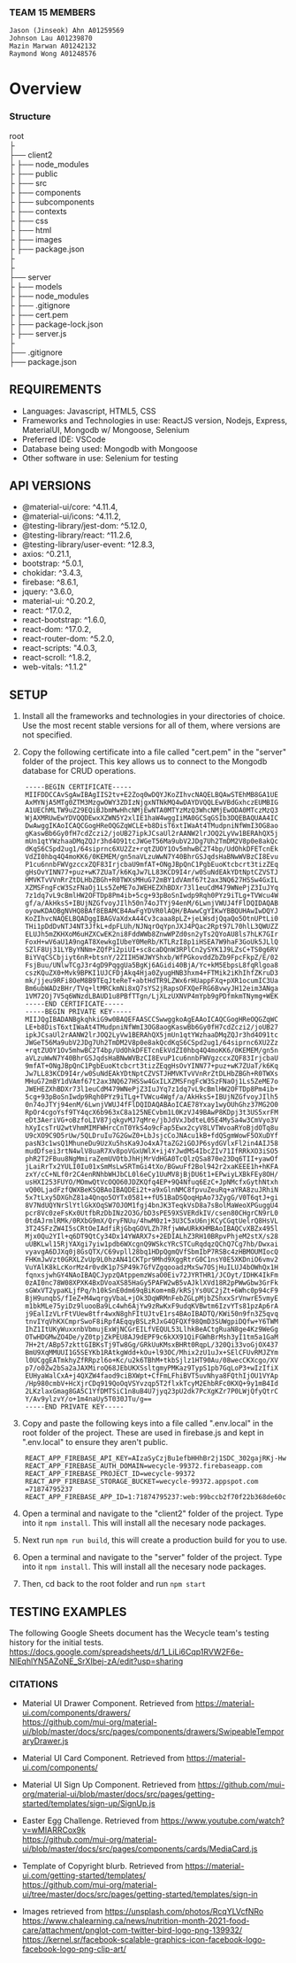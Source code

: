 ### TEAM 15 MEMBERS
    Jason (Jinseok) Ahn A01259569
    Johnson Lau A01239870
    Mazin Marwan A01242132
    Raymond Wong A01248576

# Overview

### Structure
root  
├  
├── client2  
├       ├── node_modules  
├       ├── public  
├       ├──  src  
├       ├──  components  
├       ├──  subcomponents  
├       ├──  contexts  
├       ├──  css  
├       ├──  html  
├       ├──  images  
├       ├──  package.json  
├  
├  
├── server  
├       ├──  models  
├       ├──  node_modules     
├       ├──  .gitignore  
├       ├──  cert.pem  
├       ├──  package-lock.json  
├       ├──  server.js  
├   
├──  .gitignore  
├──  package.json  


## REQUIREMENTS
- Languages: Javascript, HTML5, CSS
- Frameworks and Technologies in use: ReactJS version, Nodejs, Express, MaterialUI, Mongodb w/ Mongoose, Selenium
- Preferred IDE: VSCode
- Database being used: Mongodb with Mongoose
- Other software in use: Selenium for testing

## API VERSIONS
- @material-ui/core: ^4.11.4,
- @material-ui/icons: ^4.11.2,
- @testing-library/jest-dom: ^5.12.0,
- @testing-library/react: ^11.2.6,
- @testing-library/user-event: ^12.8.3,
- axios: ^0.21.1,
- bootstrap: ^5.0.1,
- chokidar: ^3.4.3,
- firebase: ^8.6.1,
- jquery: ^3.6.0,
- material-ui: ^0.20.2,
- react: ^17.0.2,
- react-bootstrap: ^1.6.0,
- react-dom: ^17.0.2,
- react-router-dom: ^5.2.0,
- react-scripts: "4.0.3,
- react-scroll: ^1.8.2,
- web-vitals: ^1.1.2"


## SETUP
1. Install all the frameworks and technologies in your directories of choice. Use the most recent stable versions for all of them, where versions are not specified.

2. Copy the following certificate into a file called "cert.pem" in the "server" folder of the project. This key allows us to connect to the Mongodb database for CRUD operations.  
```
    -----BEGIN CERTIFICATE-----
    MIIFDDCCAvSgAwIBAgIIS2tv+E2Zoq0wDQYJKoZIhvcNAQELBQAwSTEhMB8GA1UE
    AxMYNjA5MTg0ZTM3MzgwOWY3ZDIzNjgxNTNkMQ4wDAYDVQQLEwVBdGxhczEUMBIG
    A1UEChMLTW9uZ29EQiBJbmMwHhcNMjEwNTA0MTYzMzQ3WhcNMjEwODA0MTczMzQ3
    WjAXMRUwEwYDVQQDEwxXZWN5Y2xlIE1haW4wggIiMA0GCSqGSIb3DQEBAQUAA4IC
    DwAwggIKAoICAQCGogHReOQGZqWCLE+b8DisT6xtIWaAt4TMudpniNfWmI3OG8ao
    gKaswBb6Gy0fH7cdZczi2/joUB27ipkJCsaUl2rAANW2lrJOQ2LyVw1BERAhQX5j
    mUn1qtYWzhaaDMqZQJr3hd4O91tcJWGeT56Ma9ubV2JDg7Uh2TmDM2V8p0e8akQc
    dKqS6CSpd2ug1/64siprnc6XU2Zz+rqtZUOY1Ov5mhwBC2T4bp/UdOhkDFETcnEk
    VdZI0hbq4Q4moKK6/0KEMEM/gn5naVLzuWwN7Y40BhrGSJqdsHaBNwWVBzCI8Evu
    P1cu6nnbFWVgzccxZQF83IrjcbaU9mfAT+ONgJBpQnC1PgbEuoKtcbcrt3tizZEq
    gHsOvYINN77+puz+wK7ZUaT/k6KqJw7LL83KCD9I4r/w0SuNdEAkYDtNptCZVSTJ
    HMVKTvVVnRrZtDLHbZBGh+R0TWXsMHuG72mBY1dVAmf67t2ax3NQ627HSSw4GxIL
    XZMSFngFcW3SzFNaOj1Ls5ZeME7oJWEHEZXhBDXr73l1euCdM479WNePjZ3IuJYq
    7z1dq7vL9cBmlHW2OFTDp8Pm4ib+5cg+93pBoSnIwdp9Rqh0PYz9iTLg+TVWcu4W
    gf/a/AkHksS+IBUjNZGfvoyJIlh50n74oJTYj94enM/6LwnjVWUJ4fFlDQIDAQAB
    oyowKDAOBgNVHQ8BAf8EBAMCB4AwFgYDVR0lAQH/BAwwCgYIKwYBBQUHAwIwDQYJ
    KoZIhvcNAQELBQADggIBAGVaXdxA44Cv3caaa8pLZ+jeLWsdjQqaQo5OtnUPtLi0
    THi1pDdDvNTJ4NT3JfkL+dpFLUh/NJNqrOqYpnJXJ4PQac2Rpt97L70hlL3QWUZZ
    ELUJh5mZKHXoM6uHZXCwEK2ni8FddWWb8ZnwWPZd0sn2yTs2QYoAU8ls7hLK7GIr
    FoxH+wV6aU1A9ngAT8XewkgIUbeY0MeRb/KTLRzI8p1iHSEA7W9haF3GoUk5JLlQ
    SZlF8Uj31LYByYNNm+ZQfPi2piUI+sc8caDQnW3RPlCn2ySYK1J9LZsC+TS0g6RV
    BiYVqCSCbjiyt6nR+btsnY/2ZIIH5WJWYShxb/WfPGkovddZbZb9FpcFkpZ/E/02
    FsjBuu/UNlwTCgJ3r4gD9PqggUa5BgKj6AGidi40BjA/Yc+kM5EbpsL8fqRlgoa8
    cszKQuZX0+Mvk9BPKI1UJCFDjAkq4Hja0ZyugHNB3hxm4+FTMik2iKhIhfZKruD3
    mk/jjeu9RFi8OeM8B9TEqJteReT+abtHdTR9LZWx6rHUappFXq+pXR1ocumIC3Ua
    Bm6ubWADzBHr/TVq+ltMRCkmNi8xQ7sYS2jRapsOFXQeFRG6BvwyJH12eim3ANga
    1VM72Oj7V5q6WNzdLBAUD1u8PBfTTgn/LjXLzUXNVP4mYpb9gPDfmkmTNymg+WEK
    -----END CERTIFICATE-----
    -----BEGIN PRIVATE KEY-----
    MIIJQgIBADANBgkqhkiG9w0BAQEFAASCCSwwggkoAgEAAoICAQCGogHReOQGZqWC
    LE+b8DisT6xtIWaAt4TMudpniNfWmI3OG8aogKaswBb6Gy0fH7cdZczi2/joUB27
    ipkJCsaUl2rAANW2lrJOQ2LyVw1BERAhQX5jmUn1qtYWzhaaDMqZQJr3hd4O91tc
    JWGeT56Ma9ubV2JDg7Uh2TmDM2V8p0e8akQcdKqS6CSpd2ug1/64siprnc6XU2Zz
    +rqtZUOY1Ov5mhwBC2T4bp/UdOhkDFETcnEkVdZI0hbq4Q4moKK6/0KEMEM/gn5n
    aVLzuWwN7Y40BhrGSJqdsHaBNwWVBzCI8EvuP1cu6nnbFWVgzccxZQF83IrjcbaU
    9mfAT+ONgJBpQnC1PgbEuoKtcbcrt3tizZEqgHsOvYINN77+puz+wK7ZUaT/k6Kq
    Jw7LL83KCD9I4r/w0SuNdEAkYDtNptCZVSTJHMVKTvVVnRrZtDLHbZBGh+R0TWXs
    MHuG72mBY1dVAmf67t2ax3NQ627HSSw4GxILXZMSFngFcW3SzFNaOj1Ls5ZeME7o
    JWEHEZXhBDXr73l1euCdM479WNePjZ3IuJYq7z1dq7vL9cBmlHW2OFTDp8Pm4ib+
    5cg+93pBoSnIwdp9Rqh0PYz9iTLg+TVWcu4Wgf/a/AkHksS+IBUjNZGfvoyJIlh5
    0n74oJTYj94enM/6LwnjVWUJ4fFlDQIDAQABAoICAE78Yxay1wyOUhGhz37MG2O0
    RpOr4cgoYsf9TY4qcX6b963xC8a125NECvbm1L0KzVJ49BAwP8KDpj3t3US5xrFM
    eDt3AeriVG+oBzfoLIV87jqkgvMJ7qMre/jbJdVxJbdteL05E4MySa4w3CmVyo3V
    hXyIcsTrU2wtVhmMIMFWHrcCnT0YkS4o9cFap5Ewx2cyV8LVTWvoaRYoBjdOTq8u
    U9cXO9C9D5rUw/5QLDruIu7G2GwZ0+LbJsjcCoJNAcu1kB+fdQSgmWowF5OXuDYf
    pasN3c1wsQ1MhuneDu9UzXu5hsKa9Jo4xA7taZG2iGOJP6sydGVlxFl2in4AIJ58
    mudDfsei3rtN4wlV8uaR7Xv8poVGxUWlX+ij4YJwdMS4IbcZIv71IfRRkXO3iSO5
    phR2T2FBuu8NgMmiraZemUVOtbJhHjMrVdHGA0TcQlzQSa870e23Dq6TII+yawOf
    jLaiRrTx2YULI0Iu01xSmMsLwSRTmGi4tXo/BGwuFf2Bol942r2xaKEEE1h+hKFA
    zxY/cC+NLf0r2C4enRNhbWHJbCL0l6eCy1UuMV8jBjDU6t1+EPwiyLXBkFEy8OH/
    usHXI253FUYO/MOmwQtVcOQO60JDZKQfq4EP+9Q4Nfuq6EzC+JpNMcfxGythNtxh
    vQ00LjadFzfQWXBeKSQBAoIBAQDEi2t+a9xGlnNMC8fpvuZeuRq+aYRA8zuJRhiN
    5x7tLxy5DXGhZ81a4Qnqo5OYTx0581++fU51BaDSQoqHpAo73ZygG/V0T6qtJ+gi
    8V7NdUQYNrSlYtlGkXOqSW7OJOM1fgj4bnJK3TeqkVsD8a7sBolMaWeoXPGuggU4
    pcr8Vc0zeFsKx0UtfbRzDbINz2O3G/bD3sPE59XSVERdkIV/csen80CHgrCN9rL0
    0tdAJrmlRMk/0RXbG9mX/QryFNUu/4hwM0z1+3U3C5xU6njKCyCGqtUelrQ8HsVL
    3T24SFzZW4I5sCRtOeIAdfiRjGbqGOVLZh7RfjwWwURkKHMBAoIBAQCvXBZx495l
    Mjx0Qu2YIl+q6DT9QtCy34Dx14YWARX7s+2EDIALhZ3RH10BRpvPhjeM2stX/s28
    uUBKLwl15RjYAXgi7yiw1pdb6WXcgnQ9WSkcYRcSTCuRqdqzQChQ7Cg7hb/Dwxai
    vyavgA6DJXq0j8GsQTX/C69vpll28bq1HDpQgmQVfSbmIbP7RSBc4zHBMOUMIocQ
    FHKmJwVzt0GRXLZvUp9L0hzAN41CKTpr9Mhd9XggRtrG0C1nsY0E5XKDniO6vmv2
    VuYAlK8kLcKorMz4r0vdK1p7SP49k7GfVZgqooadzMxSw7OSjHuILUJ4bOWhQx1H
    fqnxsjwhGY4NAoIBAQCJypzQAtppemzWsaO0Eiv72JYRTHR1/JCOyt/IDHK4IkFm
    0zAI0nc78W08XPXK4BxDVoaXS85HaGy5PAFW2wB5vAJklXVd18R2pPWwGbw3GrFk
    sGWxVT2ypaKLjfPq/h10kSnE0dm69qBiKom+mB/kRSjYs0UC2jZt+6Whc0p94cF9
    BjH9unqbS/fIeZ+M4wqrgyVbaL+jOk3DqWRMnFebZGLpMjbZShxxSrVnwrE5vmyE
    m1bkMLe75yiDz9luooBa9Lc4wh6AjYw9zRwKxF9udqKVBwtm6IzvYTs81pzAp6rA
    j9EalIzVLrFtVUew8tfr4wxN8ghFItUJtvE1rs4BAoIBADTQ/KWi50n9fn3Z5qvq
    tnvIYqVhKXCmprSwoF8iRpfAEqqyBSLzRJxG4QFQXf98QmD3SUWgpiDQfw+Y6TWM
    IhZ1ItUKyWuxxnbVbmujExWjNCGrEILfVEQUL53LlhkBeACtgRuaN8ge4Kz9WeGg
    OTwHDGMwZO4De/yZ0tpjZkPEU8AJ9dEPF9c6kXX91QiFGWhBrMsh3yI1tm5a1GaM
    7H+2t/ABp57zkttGIBKsTj9Tw8Gg/GRkUuKMsxBHRt0RqpL/320Qi33voGjOX437
    BmU9XqMMUUI1G5SEYKb1RAtkgWdd+kOu+l93OC/Mhix2zU1uJx+SElCFUvRMJZYm
    l0UCggEATmkhyZfRRpzl6o+Kc/u2k6TBhM+tkbSjlz1HT90Au/08wecCKXcgo/XV
    p7/o0Zw2bSa2aJAXMiroQ68JEbUKXSsltgmyPMKaz9TypS1pb7GqLoP3+wIzIfiX
    EUHyaWalCxA+j4QXZW4faod9ciBXWpt+CfFmLFhiBVT5uvNhya8FQthIjOU1VYAp
    /Hp980cmbV+HcXjrCDq919QoOqVSYvzqp5T2flxkTcyM2EhbRFc0KXQ+9y1mB4Id
    2LKzlaxGmag8GA5C1YfDMTSiC1n8uB4U7jyq23pU2dk7PcXgKZr7P0LWjQfyQtrC
    Y/Av9ylzvY/o+1m4naUy5T030JTu/g==
    -----END PRIVATE KEY-----
```

3. Copy and paste the following keys into a file called ".env.local" in the root folder of the project. These are used in firebase.js and kept in ".env.local" to ensure they aren't public.   
```    
    REACT_APP_FIREBASE_API_KEY=AIzaSyCzjBu1efbHHhBr2j1SDC_302gajRKj-Hw
    REACT_APP_FIREBASE_AUTH_DOMAIN=wecycle-99372.firebaseapp.com
    REACT_APP_FIREBASE_PROJECT_ID=wecycle-99372
    REACT_APP_FIREBASE_STORAGE_BUCKET=wecycle-99372.appspot.com
    =71874795237
    REACT_APP_FIREBASE_APP_ID=1:71874795237:web:99bccb2f70f22b368de60c
```

4. Open a terminal and navigate to the "client2" folder of the project. Type into it `npm install`. This will install all the necesary node packages.
5. Next run `npm run build`, this will create a production build for you to use.

6. Open a terminal and navigate to the "server" folder of the project. Type into it `npm install`. This will install all the necesary node packages.
7. Then, cd back to the root folder and run `npm start` 

## TESTING EXAMPLES
The following Google Sheets document has the Wecycle team's testing history for the initial tests.  
    https://docs.google.com/spreadsheets/d/1_LiLi6Cqp1RVW2F6e-NlEqhlYN5AZoNE_SrXIbej-zA/edit?usp=sharing

### CITATIONS  
- Material UI Drawer Component. Retrieved from https://material-ui.com/components/drawers/  
                                               https://github.com/mui-org/material-ui/blob/master/docs/src/pages/components/drawers/SwipeableTemporaryDrawer.js

- Material UI Card Component. Retrieved from https://material-ui.com/components/  

- Material UI Sign Up Component. Retrieved from https://github.com/mui-org/material-ui/blob/master/docs/src/pages/getting-started/templates/sign-up/SignUp.js  

- Easter Egg Challenge. Retrieved from https://www.youtube.com/watch?v=wMIARRCox9k  
                                       https://github.com/mui-org/material-ui/blob/master/docs/src/pages/components/cards/MediaCard.js

- Template of Copyright blurb. Retrieved from https://material-ui.com/getting-started/templates/  
                                              https://github.com/mui-org/material-ui/tree/master/docs/src/pages/getting-started/templates/sign-in

- Images retrieved from https://unsplash.com/photos/RcqYLVcfNRo  
                        https://www.chalearning.ca/news/nutrition-month-2021-food-care/attachment/pnglot-com-twitter-bird-logo-png-139932/
                        https://kernel.sr/facebook-scalable-graphics-icon-facebook-logo-facebook-logo-png-clip-art/

